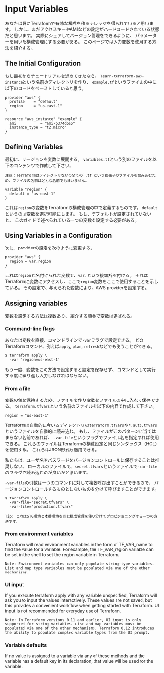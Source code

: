 # Input Variables
あなたは既にTerraformで有効な構成を作るナレッジを得られていると思います。
しかし、まだアクセスキーやAMIなどの設定がハードコードされている状態だと思います。
実際にシェアしてバージョン管理をできるように、
パラメーターを用いた構成管理にする必要がある。
このページでは入力変数を使用する方法を紹介する。

## The Initial Configuration
もし最初からチュートリアルを進めてきたなら、
`learn-terraform-aws-instance`という名前のディレクトリを作り、
`example.tf`というファイルの中に以下のコードをペーストしていると思う。

```
provider "aws" {
  profile    = "default"
  region     = "us-east-1"
}

resource "aws_instance" "example" {
  ami           = "ami-b374d5a5"
  instance_type = "t2.micro"
}
```

## Defining Variables
最初に、リージョンを変数に展開する。
`variables.tf`という別のファイルを以下のコンテンツで作成して下さい。

    注意：Terraformはディレクトリないの全ての`.tf`という拡張子のファイルを読み込むため、ファイルの名前はどんな名前でも構いません。

```
variable "region" {
  default = "us-east-1"
}
```

これは`region`の変数をTerraformの構成管理の中で定義するものです。
`default`というのは変数を選択可能にします。
もし、デフォルトが設定されていないと、
このガイドで述べられている一つの変数を設定する必要がある。

## Using Variables in a Configuration
次に、providerの設定を次のように変更する。

```
provider "aws" {
  region = var.region
}
```
これは`region`と名付けられた変数で、`var.`という接頭辞を付ける。
それはTerraformに変数にアクセスし、ここで`region`変数をここで使用することを示している。
その設定で、与えられた変数により、AWS providerを設定する。

## Assigning variables
変数を設定する方法は複数あり、
紹介する順番で変数は選ばれる。

### Command-line flags
あなたは変数を直接、コマンドラインで`-var`フラグで設定できる。
どのTerraformコマンド、例えば`apply`, `plan`, `refresh`などでも使うことができる。

```
$ terraform apply \
  -var 'region=us-east-1'
```

もう一度、変数をこの方法で設定すると設定を保存せず、
コマンドとして実行する度に繰り返し入力しなければならない。

### From a file
変数の値を保持するため、ファイルを作り変数をファイルの中に入れて保存できる。
`terraform.tfvars`という名前のファイルを以下の内容で作成して下さい。

```
region = "us-east-1"
```

Terraformは自動的に今いるディレクトリの`terraform.tfvars`や`*.auto.tfvars`というファイルを自動的に読み込む。
もし、ファイルがこのパターンに当てはまらない名前であれば、
`-var-file`というフラグでファイル名を指定すれば使用できる。
これらのファイルはTerraformの構成設定と同じシンタックス（HCL）を使用する。
これらはJSON形式も適用できる。

私たちは、ユーザ名やパスワードをバージョンコントロールに保存することは推奨しない。
ローカルのファイルで、`secret.tfvars`というファイルで`-var-file`のフラグで読み込むのが良いかと思います。

`-var-file`の引数は一つのコマンドに対して複数呼び出すことができるので、
バージョンコントロールするものとしないものを分けて呼び出すことができます。

```
$ terraform apply \
  -var-file="secret.tfvars" \
  -var-file="production.tfvars"
```

    Tip: これはSTG環境と本番環境を同じ構成管理を使い分けてプロビジョニングする一つの方法です。
    

### From environment variables
Terraform will read environment variables in the form of TF_VAR_name to find the value for a variable. For example, the TF_VAR_region variable can be set in the shell to set the region variable in Terraform.

    Note: Environment variables can only populate string-type variables. List and map type variables must be populated via one of the other mechanisms.

### UI input
If you execute terraform apply with any variable unspecified, Terraform will ask you to input the values interactively. These values are not saved, but this provides a convenient workflow when getting started with Terraform. UI input is not recommended for everyday use of Terraform.

    Note: In Terraform versions 0.11 and earlier, UI input is only supported for string variables. List and map variables must be populated via one of the other mechanisms. Terraform 0.12 introduces the ability to populate complex variable types from the UI prompt.

### Variable defaults
If no value is assigned to a variable via any of these methods and the variable has a default key in its declaration, that value will be used for the variable.